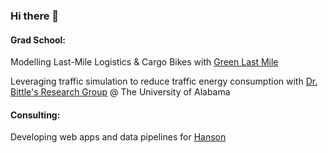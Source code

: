 ### Hi there 👋

#### Grad School:

Modelling Last-Mile Logistics & Cargo Bikes with [Green Last Mile](http://greenlastmile.ai/)

Leveraging traffic simulation to reduce traffic energy consumption with [Dr. Bittle's Research Group](https://github.com/UnivOfAlabama-BittleResearchGroup) @ The University of Alabama



#### Consulting:
Developing web apps and data pipelines for [Hanson](https://www.hanson-inc.com/)  

<!--
**mschrader15/mschrader15** is a ✨ _special_ ✨ repository because its `README.md` (this file) appears on your GitHub profile.


- 🔭 I’m currently working on ...
- 🌱 I’m currently learning ...
- 👯 I’m looking to collaborate on ...
- 🤔 I’m looking for help with ...
- 💬 Ask me about ...
- 📫 How to reach me: ...
- 😄 Pronouns: ...
- ⚡ Fun fact: ...

-->
